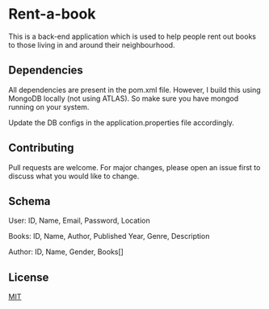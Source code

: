# Rent-a-book
This is a back-end application which is used to help people rent out books to those living in and around their neighbourhood.


## Dependencies
All dependencies are present in the pom.xml file.
However, I build this using MongoDB locally (not using ATLAS). So make sure you have mongod running on your system.

Update the DB configs in the application.properties file accordingly.

## Contributing

Pull requests are welcome. For major changes, please open an issue first
to discuss what you would like to change.

## Schema

User: ID, Name, Email, Password, Location

Books: ID, Name, Author, Published Year, Genre, Description

Author: ID, Name, Gender, Books[]


## License

[MIT](https://choosealicense.com/licenses/mit/)
